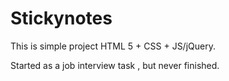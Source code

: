 # Stickynotes

This is simple project HTML 5 + CSS + JS/jQuery.

Started as a job interview task , but never finished.

